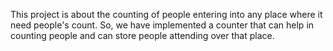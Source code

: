 This project is about the counting of people entering into any place where it need people's count.
So, we have implemented a counter that can help in counting people and can store people attending over that place.
